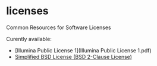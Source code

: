 licenses
========

Common Resources for Software Licenses

Curently available:
  - [Illumina Public License 1](Illumina Public License 1.pdf)
  - [Simplified BSD License (BSD 2-Clause License)](Simplified-BSD-License.txt)
